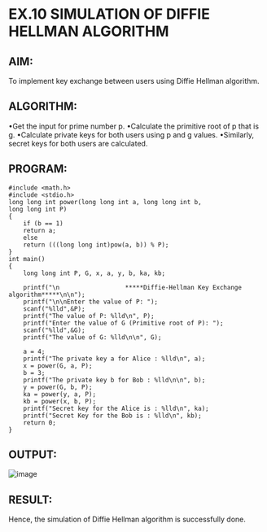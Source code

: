 # EX.10 SIMULATION OF DIFFIE HELLMAN ALGORITHM
## AIM:
To implement key exchange between users using Diffie Hellman algorithm.

## ALGORITHM:
•Get the input for prime number p.
•Calculate the primitive root of p that is g.
•Calculate private keys for both users using p and g values.
•Similarly, secret keys for both users are calculated.

## PROGRAM:
```
#include <math.h>
#include <stdio.h>
long long int power(long long int a, long long int b,
long long int P)
{
    if (b == 1)
    return a;
    else
    return (((long long int)pow(a, b)) % P);
}
int main()
{
    long long int P, G, x, a, y, b, ka, kb;
    
    printf("\n                  *****Diffie-Hellman Key Exchange algorithm*****\n\n");
    printf("\n\nEnter the value of P: ");
    scanf("%lld",&P); 
    printf("The value of P: %lld\n", P);
    printf("Enter the value of G (Primitive root of P): ");
    scanf("%lld",&G); 
    printf("The value of G: %lld\n\n", G);
    
    a = 4; 
    printf("The private key a for Alice : %lld\n", a);
    x = power(G, a, P);
    b = 3; 
    printf("The private key b for Bob : %lld\n\n", b);
    y = power(G, b, P); 
    ka = power(y, a, P); 
    kb = power(x, b, P); 
    printf("Secret key for the Alice is : %lld\n", ka);
    printf("Secret Key for the Bob is : %lld\n", kb);
    return 0;
}
```
## OUTPUT:
![image](https://github.com/user-attachments/assets/2f2f539f-9742-4029-8a15-4577f9022d2b)
## RESULT:
Hence, the simulation of Diffie Hellman algorithm is successfully done.
